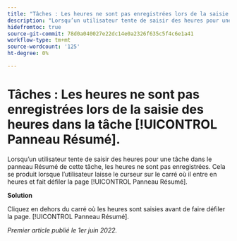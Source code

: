 ```yaml
---
title: "Tâches : Les heures ne sont pas enregistrées lors de la saisie des heures dans la tâche [!UICONTROL Panneau Résumé]"
description: "Lorsqu’un utilisateur tente de saisir des heures pour une tâche dans le panneau Résumé de cette tâche, les heures ne sont pas enregistrées. Cela se produit lorsque l’utilisateur laisse le curseur sur le carré où il entre en heures et fait défiler la page [!UICONTROL Panneau Résumé]. "
hidefromtoc: true
source-git-commit: 78d0a040027e22dc14e0a2326f635c5f4c6e1a41
workflow-type: tm+mt
source-wordcount: '125'
ht-degree: 0%

---
```



# Tâches : Les heures ne sont pas enregistrées lors de la saisie des heures dans la tâche [!UICONTROL Panneau Résumé].

Lorsqu’un utilisateur tente de saisir des heures pour une tâche dans le panneau Résumé de cette tâche, les heures ne sont pas enregistrées. Cela se produit lorsque l’utilisateur laisse le curseur sur le carré où il entre en heures et fait défiler la page [!UICONTROL Panneau Résumé].

**Solution**

Cliquez en dehors du carré où les heures sont saisies avant de faire défiler la page. [!UICONTROL Panneau Résumé].

_Premier article publié le 1er juin 2022._

